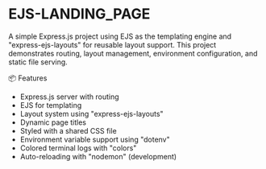 # EJS-LANDING_PAGE

A simple Express.js project using EJS as the templating engine and "express-ejs-layouts" for reusable layout support. This project demonstrates routing, layout management, environment configuration, and static file serving.

📦 Features

- Express.js server with routing
- EJS for templating
- Layout system using "express-ejs-layouts"
- Dynamic page titles
- Styled with a shared CSS file
- Environment variable support using "dotenv"
- Colored terminal logs with "colors"
- Auto-reloading with "nodemon" (development)




